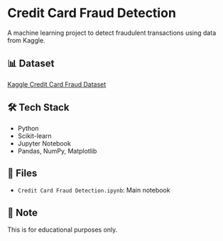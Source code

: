 # Credit Card Fraud Detection

A machine learning project to detect fraudulent transactions using data from Kaggle.

## 📊 Dataset
[Kaggle Credit Card Fraud Dataset](https://www.kaggle.com/mlg-ulb/creditcardfraud)

## 🛠️ Tech Stack
- Python
- Scikit-learn
- Jupyter Notebook
- Pandas, NumPy, Matplotlib

## 📁 Files
- `Credit Card Fraud Detection.ipynb`: Main notebook

## 📌 Note
This is for educational purposes only.
